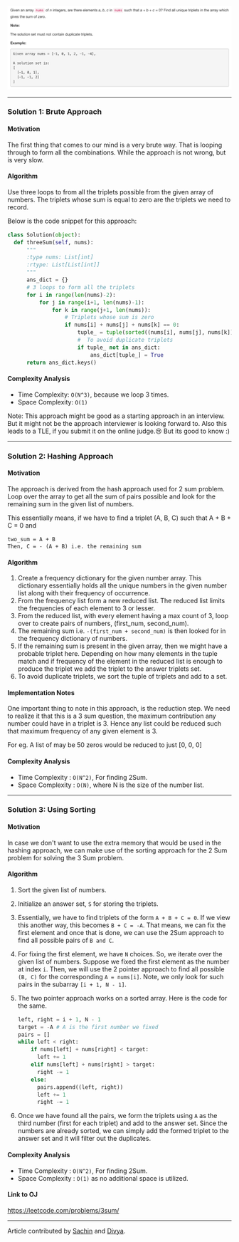 <p align="center">
<img src="../../../Images/3Sum/question.png" width="600">
</p>

---
### Solution 1: Brute Approach

#### Motivation

The first thing that comes to our mind is a very brute way. That is looping through to form all the combinations. While the approach is not wrong, but is very slow.

#### Algorithm

Use three loops to from all the triplets possible from the given array of numbers. The triplets whose sum is equal to zero are the triplets we need to record.

Below is the code snippet for this approach:

```python
class Solution(object):
  def threeSum(self, nums):
      """
      :type nums: List[int]
      :rtype: List[List[int]]
      """
      ans_dict = {}
      # 3 loops to form all the triplets
      for i in range(len(nums)-2):
          for j in range(i+1, len(nums)-1):
              for k in range(j+1, len(nums)):
                  # Triplets whose sum is zero
                  if nums[i] + nums[j] + nums[k] == 0:
                      tuple_ = tuple(sorted((nums[i], nums[j], nums[k])))
                      #  To avoid duplicate triplets
                      if tuple_ not in ans_dict:
                          ans_dict[tuple_] = True
      return ans_dict.keys()
```

#### Complexity Analysis

* Time Complexity: `O(N^3)`, because we loop 3 times.
* Space Complexity: `O(1)`

Note: This approach might be good as a starting approach in an interview. But it might not be the approach interviewer is looking forward to. Also this leads to a TLE, if you submit it on the online judge.:cry: But its good to know :)

---
### Solution 2: Hashing Approach

#### Motivation

The approach is derived from the hash approach used for 2 sum problem. Loop over the array to get all the sum of pairs possible and look for the remaining sum in the given list of numbers.

This essentially means, if we have to find a triplet (A, B, C) such that A + B + C = 0 and
```
two_sum = A + B
Then, C = - (A + B) i.e. the remaining sum
```

#### Algorithm

1. Create a frequency dictionary for the given number array. This dictionary essentially holds all the unique numbers in the given number list along with their frequency of occurrence.
2. From the frequency list form a new reduced list. The reduced list limits the frequencies of each element to 3 or lesser.
3. From the reduced list, with every element having a max count of 3, loop over to create pairs of numbers, (first_num, second_num).
4. The remaining sum i.e. `-(first_num + second_num)` is then looked for in the frequency dictionary of numbers.
5. If the remaining sum is present in the given array, then we might have a probable triplet here. Depending on how many elements in the tuple match and if frequency of the element in the reduced list is enough to produce the triplet we add the triplet to the answer triplets set.
6. To avoid duplicate triplets, we sort the tuple of triplets and add to a set.

#### Implementation Notes

One important thing to note in this approach, is the reduction step. We need to realize it that this is a 3 sum question, the maximum contribution any number could have in a triplet is 3. Hence any list could be reduced such that maximum frequency of any given element is 3.

For eg. A list of may be 50 zeros would be reduced to just [0, 0, 0]

#### Complexity Analysis

* Time Complexity : `O(N^2)`, For finding 2Sum.
* Space Complexity : `O(N)`, where N is the size of the number list.

---
### Solution 3: Using Sorting

#### Motivation

In case we don't want to use the extra memory that would be used in the hashing approach, we can make use of the sorting approach for the 2 Sum problem for solving the 3 Sum problem.

#### Algorithm

1. Sort the given list of numbers.
2. Initialize an answer set, `S` for storing the triplets.
3. Essentially, we have to find triplets of the form `A + B + C = 0`. If we view this another way, this becomes `B + C = -A`. That means, we can fix the first element and once that is done, we can use the 2Sum approach to find all possible pairs of `B and C`.
4. For fixing the first element, we have `N` choices. So, we iterate over the given list of numbers. Suppose we fixed the first element as the number at index `i`. Then, we will use the 2 pointer approach to find all possible `(B, C)` for the corresponding `A = nums[i]`. Note, we only look for such pairs in the subarray `[i + 1, N - 1]`.
5. The two pointer approach works on a sorted array. Here is the code for the same.

    ```python
    left, right = i + 1, N - 1
    target = -A # A is the first number we fixed
    pairs = []
    while left < right:
        if nums[left] + nums[right] < target:
          left += 1
        elif nums[left] + nums[right] > target:
          right -= 1
        else:
          pairs.append((left, right))   
          left += 1
          right -= 1
    ```
6. Once we have found all the pairs, we form the triplets using `A` as the third number (first for each triplet) and add to the answer set. Since the numbers are already sorted, we can simply add the formed triplet to the answer set and it will filter out the duplicates.

#### Complexity Analysis

* Time Complexity : `O(N^2)`, For finding 2Sum.
* Space Complexity : `O(1)` as no additional space is utilized.

#### Link to OJ

https://leetcode.com/problems/3sum/

---
Article contributed by [Sachin](https://github.com/edorado93) and [Divya](https://github.com/DivyaGodayal).
